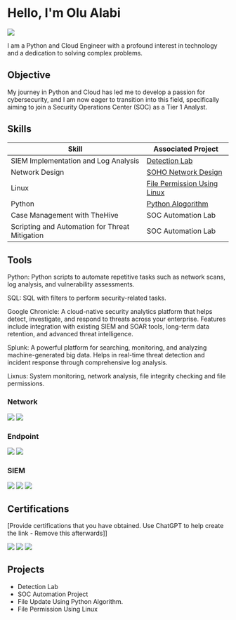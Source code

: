 # Hello, I'm Olu Alabi
<a href="https://www.linkedin.com/in/olu-alabi-7148228a/"><img src="https://img.shields.io/badge/-LinkedIn-0072b1?&style=for-the-badge&logo=linkedin&logoColor=white" /></a>



I am a Python and Cloud Engineer with a profound interest in technology and a dedication to solving complex problems.

## Objective


My journey in Python and Cloud has led me to develop a passion for cybersecurity, and I am now eager to transition into this field, specifically aiming to join a Security Operations Center (SOC) as a Tier 1 Analyst.

## Skills

| Skill                                         | Associated Project         |
|-----------------------------------------------|----------------------------|
| SIEM Implementation and Log Analysis          | <a href="https://github.com/alabiolu/SIEM-Implementation/blob/main/README.md">Detection Lab</a>|
| Network Design | <a href="https://github.com/alabiolu/Network-Design/blob/main/README.md">SOHO Network Design</a>|
| Linux                                         | <a href="https://github.com/alabiolu/File-permissions-in-Linux/blob/main/README.md">File Permission Using Linux</a> |
| Python                                        | <a href="https://github.com/alabiolu/Python-algorithm">Python Alogorithm</a>|
| Case Management with TheHive                  | SOC Automation Lab|
| Scripting and Automation for Threat Mitigation | SOC Automation Lab|

## Tools
Python: Python scripts to automate repetitive tasks such as network scans, log analysis, and vulnerability assessments.

SQL:  SQL with filters to perform security-related tasks.

Google Chronicle: A cloud-native security analytics platform that helps detect, investigate, and respond to threats across your enterprise.
Features include integration with existing SIEM and SOAR tools, long-term data retention, and advanced threat intelligence.

Splunk: A powerful platform for searching, monitoring, and analyzing machine-generated big data.
Helps in real-time threat detection and incident response through comprehensive log analysis.

Lixnus: System monitoring, network analysis, file integrity checking and file permissions.

### Network
<div>
    <img src="https://img.shields.io/badge/-Wireshark-1679A7?&style=for-the-badge&logo=Wireshark&logoColor=white" />
    <img src="https://img.shields.io/badge/-Cisco_Packet_Tracer-1BA0D7?&style=for-the-badge&logo=Cisco&logoColor=white" />
    
</div>

### Endpoint
<div>
    <img src="https://img.shields.io/badge/-Microsoft_Defender_for_Endpoint-00A4EF?&style=for-the-badge&logo=Microsoft&logoColor=white" />
    <img src="https://img.shields.io/badge/-Velociraptor-4B275F?&style=for-the-badge&logo=Velociraptor&logoColor=white" />
</div>

### SIEM
<div>
    <img src="https://img.shields.io/badge/-Google_Chronicle-4285F4?&style=for-the-badge&logo=Google%20Cloud&logoColor=white" />
    <img src="https://img.shields.io/badge/-Splunk-000000?&style=for-the-badge&logo=Splunk&logoColor=white" />
    <img src="https://img.shields.io/badge/Elastic%20Stack%20SIEM-005571?style=for-the-badge&logo=elasticsearch&logoColor=white" />

</div>

## Certifications
[Provide certifications that you have obtained. Use ChatGPT to help create the link - Remove this afterwards]]
<div>
<img src="https://img.shields.io/badge/-Google_Cybersecurity-4285F4?&style=for-the-badge&logo=Google&logoColor=white" />
<img src="https://img.shields.io/badge/-Cisco_Network_Basics-1BA0D7?&style=for-the-badge&logo=Cisco&logoColor=white" />
<img src="https://img.shields.io/badge/-Cisco_Operating_System-1BA0D7?&style=for-the-badge&logo=Cisco&logoColor=white" />

</div>

## Projects
- Detection Lab
- SOC Automation Project
- File Update Using Python Algorithm.
- File Permission Using Linux
